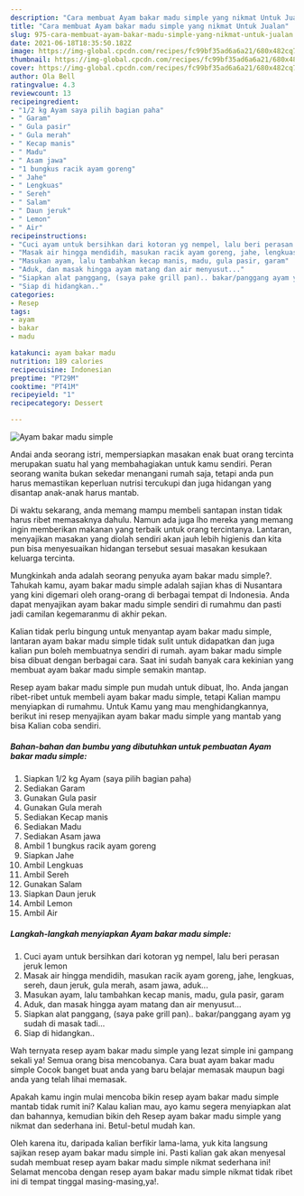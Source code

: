 ```yaml
---
description: "Cara membuat Ayam bakar madu simple yang nikmat Untuk Jualan"
title: "Cara membuat Ayam bakar madu simple yang nikmat Untuk Jualan"
slug: 975-cara-membuat-ayam-bakar-madu-simple-yang-nikmat-untuk-jualan
date: 2021-06-18T18:35:50.182Z
image: https://img-global.cpcdn.com/recipes/fc99bf35ad6a6a21/680x482cq70/ayam-bakar-madu-simple-foto-resep-utama.jpg
thumbnail: https://img-global.cpcdn.com/recipes/fc99bf35ad6a6a21/680x482cq70/ayam-bakar-madu-simple-foto-resep-utama.jpg
cover: https://img-global.cpcdn.com/recipes/fc99bf35ad6a6a21/680x482cq70/ayam-bakar-madu-simple-foto-resep-utama.jpg
author: Ola Bell
ratingvalue: 4.3
reviewcount: 13
recipeingredient:
- "1/2 kg Ayam saya pilih bagian paha"
- " Garam"
- " Gula pasir"
- " Gula merah"
- " Kecap manis"
- " Madu"
- " Asam jawa"
- "1 bungkus racik ayam goreng"
- " Jahe"
- " Lengkuas"
- " Sereh"
- " Salam"
- " Daun jeruk"
- " Lemon"
- " Air"
recipeinstructions:
- "Cuci ayam untuk bersihkan dari kotoran yg nempel, lalu beri perasan jeruk lemon"
- "Masak air hingga mendidih, masukan racik ayam goreng, jahe, lengkuas, sereh, daun jeruk, gula merah, asam jawa, aduk..."
- "Masukan ayam, lalu tambahkan kecap manis, madu, gula pasir, garam"
- "Aduk, dan masak hingga ayam matang dan air menyusut..."
- "Siapkan alat panggang, (saya pake grill pan).. bakar/panggang ayam yg sudah di masak tadi..."
- "Siap di hidangkan.."
categories:
- Resep
tags:
- ayam
- bakar
- madu

katakunci: ayam bakar madu 
nutrition: 189 calories
recipecuisine: Indonesian
preptime: "PT29M"
cooktime: "PT41M"
recipeyield: "1"
recipecategory: Dessert

---
```



![Ayam bakar madu simple](https://img-global.cpcdn.com/recipes/fc99bf35ad6a6a21/680x482cq70/ayam-bakar-madu-simple-foto-resep-utama.jpg)

Andai anda seorang istri, mempersiapkan masakan enak buat orang tercinta merupakan suatu hal yang membahagiakan untuk kamu sendiri. Peran seorang  wanita bukan sekedar menangani rumah saja, tetapi anda pun harus memastikan keperluan nutrisi tercukupi dan juga hidangan yang disantap anak-anak harus mantab.

Di waktu  sekarang, anda memang mampu membeli santapan instan tidak harus ribet memasaknya dahulu. Namun ada juga lho mereka yang memang ingin memberikan makanan yang terbaik untuk orang tercintanya. Lantaran, menyajikan masakan yang diolah sendiri akan jauh lebih higienis dan kita pun bisa menyesuaikan hidangan tersebut sesuai masakan kesukaan keluarga tercinta. 



Mungkinkah anda adalah seorang penyuka ayam bakar madu simple?. Tahukah kamu, ayam bakar madu simple adalah sajian khas di Nusantara yang kini digemari oleh orang-orang di berbagai tempat di Indonesia. Anda dapat menyajikan ayam bakar madu simple sendiri di rumahmu dan pasti jadi camilan kegemaranmu di akhir pekan.

Kalian tidak perlu bingung untuk menyantap ayam bakar madu simple, lantaran ayam bakar madu simple tidak sulit untuk didapatkan dan juga kalian pun boleh membuatnya sendiri di rumah. ayam bakar madu simple bisa dibuat dengan berbagai cara. Saat ini sudah banyak cara kekinian yang membuat ayam bakar madu simple semakin mantap.

Resep ayam bakar madu simple pun mudah untuk dibuat, lho. Anda jangan ribet-ribet untuk membeli ayam bakar madu simple, tetapi Kalian mampu menyiapkan di rumahmu. Untuk Kamu yang mau menghidangkannya, berikut ini resep menyajikan ayam bakar madu simple yang mantab yang bisa Kalian coba sendiri.

<!--inarticleads1-->

##### Bahan-bahan dan bumbu yang dibutuhkan untuk pembuatan Ayam bakar madu simple:

1. Siapkan 1/2 kg Ayam (saya pilih bagian paha)
1. Sediakan  Garam
1. Gunakan  Gula pasir
1. Gunakan  Gula merah
1. Sediakan  Kecap manis
1. Sediakan  Madu
1. Sediakan  Asam jawa
1. Ambil 1 bungkus racik ayam goreng
1. Siapkan  Jahe
1. Ambil  Lengkuas
1. Ambil  Sereh
1. Gunakan  Salam
1. Siapkan  Daun jeruk
1. Ambil  Lemon
1. Ambil  Air




<!--inarticleads2-->

##### Langkah-langkah menyiapkan Ayam bakar madu simple:

1. Cuci ayam untuk bersihkan dari kotoran yg nempel, lalu beri perasan jeruk lemon
1. Masak air hingga mendidih, masukan racik ayam goreng, jahe, lengkuas, sereh, daun jeruk, gula merah, asam jawa, aduk...
1. Masukan ayam, lalu tambahkan kecap manis, madu, gula pasir, garam
1. Aduk, dan masak hingga ayam matang dan air menyusut...
1. Siapkan alat panggang, (saya pake grill pan).. bakar/panggang ayam yg sudah di masak tadi...
1. Siap di hidangkan..




Wah ternyata resep ayam bakar madu simple yang lezat simple ini gampang sekali ya! Semua orang bisa mencobanya. Cara buat ayam bakar madu simple Cocok banget buat anda yang baru belajar memasak maupun bagi anda yang telah lihai memasak.

Apakah kamu ingin mulai mencoba bikin resep ayam bakar madu simple mantab tidak rumit ini? Kalau kalian mau, ayo kamu segera menyiapkan alat dan bahannya, kemudian bikin deh Resep ayam bakar madu simple yang nikmat dan sederhana ini. Betul-betul mudah kan. 

Oleh karena itu, daripada kalian berfikir lama-lama, yuk kita langsung sajikan resep ayam bakar madu simple ini. Pasti kalian gak akan menyesal sudah membuat resep ayam bakar madu simple nikmat sederhana ini! Selamat mencoba dengan resep ayam bakar madu simple nikmat tidak ribet ini di tempat tinggal masing-masing,ya!.

